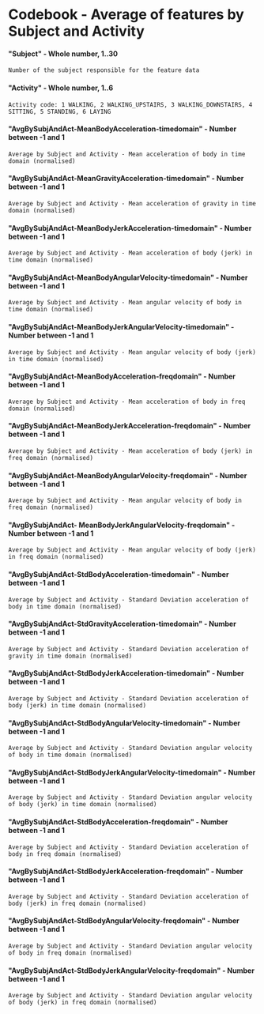 # Codebook - Average of features by Subject and Activity

#### "Subject" - Whole number, 1..30
    Number of the subject responsible for the feature data
    
#### "Activity" - Whole number, 1..6
    Activity code: 1 WALKING, 2 WALKING_UPSTAIRS, 3 WALKING_DOWNSTAIRS, 4 SITTING, 5 STANDING, 6 LAYING
    
#### "AvgBySubjAndAct-MeanBodyAcceleration-timedomain" - Number between -1 and 1
    Average by Subject and Activity - Mean acceleration of body in time domain (normalised)

#### "AvgBySubjAndAct-MeanGravityAcceleration-timedomain" - Number between -1 and 1
    Average by Subject and Activity - Mean acceleration of gravity in time domain (normalised)

#### "AvgBySubjAndAct-MeanBodyJerkAcceleration-timedomain" - Number between -1 and 1
    Average by Subject and Activity - Mean acceleration of body (jerk) in time domain (normalised)
    
#### "AvgBySubjAndAct-MeanBodyAngularVelocity-timedomain" - Number between -1 and 1
    Average by Subject and Activity - Mean angular velocity of body in time domain (normalised)
    
#### "AvgBySubjAndAct-MeanBodyJerkAngularVelocity-timedomain" - Number between -1 and 1
    Average by Subject and Activity - Mean angular velocity of body (jerk) in time domain (normalised)
    
#### "AvgBySubjAndAct-MeanBodyAcceleration-freqdomain" - Number between -1 and 1
    Average by Subject and Activity - Mean acceleration of body in freq domain (normalised)
    
#### "AvgBySubjAndAct-MeanBodyJerkAcceleration-freqdomain" - Number between -1 and 1
    Average by Subject and Activity - Mean acceleration of body (jerk) in freq domain (normalised)
    
#### "AvgBySubjAndAct-MeanBodyAngularVelocity-freqdomain" - Number between -1 and 1
    Average by Subject and Activity - Mean angular velocity of body in freq domain (normalised)

#### "AvgBySubjAndAct- MeanBodyJerkAngularVelocity-freqdomain" - Number between -1 and 1
    Average by Subject and Activity - Mean angular velocity of body (jerk) in freq domain (normalised)
    
#### "AvgBySubjAndAct-StdBodyAcceleration-timedomain" - Number between -1 and 1
    Average by Subject and Activity - Standard Deviation acceleration of body in time domain (normalised)
    
#### "AvgBySubjAndAct-StdGravityAcceleration-timedomain" - Number between -1 and 1
    Average by Subject and Activity - Standard Deviation acceleration of gravity in time domain (normalised)
    
#### "AvgBySubjAndAct-StdBodyJerkAcceleration-timedomain" - Number between -1 and 1
    Average by Subject and Activity - Standard Deviation acceleration of body (jerk) in time domain (normalised)
    
#### "AvgBySubjAndAct-StdBodyAngularVelocity-timedomain" - Number between -1 and 1
    Average by Subject and Activity - Standard Deviation angular velocity of body in time domain (normalised)
    
#### "AvgBySubjAndAct-StdBodyJerkAngularVelocity-timedomain" - Number between -1 and 1
    Average by Subject and Activity - Standard Deviation angular velocity of body (jerk) in time domain (normalised)
    
#### "AvgBySubjAndAct-StdBodyAcceleration-freqdomain" - Number between -1 and 1
    Average by Subject and Activity - Standard Deviation acceleration of body in freq domain (normalised)
    
#### "AvgBySubjAndAct-StdBodyJerkAcceleration-freqdomain" - Number between -1 and 1
    Average by Subject and Activity - Standard Deviation acceleration of body (jerk) in freq domain (normalised)
    
#### "AvgBySubjAndAct-StdBodyAngularVelocity-freqdomain" - Number between -1 and 1
    Average by Subject and Activity - Standard Deviation angular velocity of body in freq domain (normalised)

#### "AvgBySubjAndAct-StdBodyJerkAngularVelocity-freqdomain" - Number between -1 and 1
    Average by Subject and Activity - Standard Deviation angular velocity of body (jerk) in freq domain (normalised)

